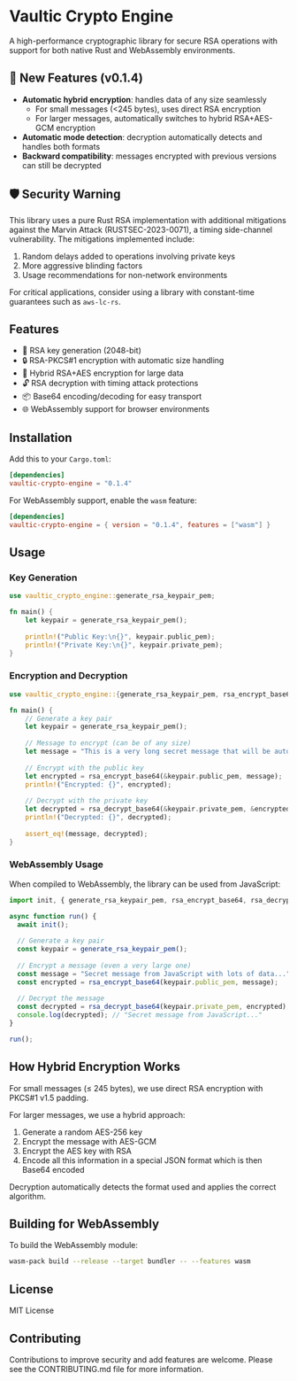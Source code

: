 # Vaultic Crypto Engine

A high-performance cryptographic library for secure RSA operations with support for both native Rust and WebAssembly environments.

## 🔐 New Features (v0.1.4)

- **Automatic hybrid encryption**: handles data of any size seamlessly
  - For small messages (<245 bytes), uses direct RSA encryption
  - For larger messages, automatically switches to hybrid RSA+AES-GCM encryption
- **Automatic mode detection**: decryption automatically detects and handles both formats
- **Backward compatibility**: messages encrypted with previous versions can still be decrypted

## 🛡️ Security Warning

This library uses a pure Rust RSA implementation with additional mitigations against the Marvin Attack (RUSTSEC-2023-0071), a timing side-channel vulnerability. The mitigations implemented include:
1. Random delays added to operations involving private keys
2. More aggressive blinding factors
3. Usage recommendations for non-network environments

For critical applications, consider using a library with constant-time guarantees such as `aws-lc-rs`.

## Features

- 🔑 RSA key generation (2048-bit)
- 🔒 RSA-PKCS#1 encryption with automatic size handling
- 🔁 Hybrid RSA+AES encryption for large data
- 🔓 RSA decryption with timing attack protections
- 📦 Base64 encoding/decoding for easy transport
- 🌐 WebAssembly support for browser environments

## Installation

Add this to your `Cargo.toml`:

```toml
[dependencies]
vaultic-crypto-engine = "0.1.4"
```

For WebAssembly support, enable the `wasm` feature:

```toml
[dependencies]
vaultic-crypto-engine = { version = "0.1.4", features = ["wasm"] }
```

## Usage

### Key Generation

```rust
use vaultic_crypto_engine::generate_rsa_keypair_pem;

fn main() {
    let keypair = generate_rsa_keypair_pem();
    
    println!("Public Key:\n{}", keypair.public_pem);
    println!("Private Key:\n{}", keypair.private_pem);
}
```

### Encryption and Decryption

```rust
use vaultic_crypto_engine::{generate_rsa_keypair_pem, rsa_encrypt_base64, rsa_decrypt_base64};

fn main() {
    // Generate a key pair
    let keypair = generate_rsa_keypair_pem();
    
    // Message to encrypt (can be of any size)
    let message = "This is a very long secret message that will be automatically handled by the hybrid RSA+AES encryption. You don't need to worry about the message size, the library will adapt automatically based on the amount of data to encrypt.";
    
    // Encrypt with the public key
    let encrypted = rsa_encrypt_base64(&keypair.public_pem, message);
    println!("Encrypted: {}", encrypted);
    
    // Decrypt with the private key
    let decrypted = rsa_decrypt_base64(&keypair.private_pem, &encrypted);
    println!("Decrypted: {}", decrypted);
    
    assert_eq!(message, decrypted);
}
```

### WebAssembly Usage

When compiled to WebAssembly, the library can be used from JavaScript:

```javascript
import init, { generate_rsa_keypair_pem, rsa_encrypt_base64, rsa_decrypt_base64 } from 'vaultic-crypto-engine';

async function run() {
  await init();
  
  // Generate a key pair
  const keypair = generate_rsa_keypair_pem();
  
  // Encrypt a message (even a very large one)
  const message = "Secret message from JavaScript with lots of data...";
  const encrypted = rsa_encrypt_base64(keypair.public_pem, message);
  
  // Decrypt the message
  const decrypted = rsa_decrypt_base64(keypair.private_pem, encrypted);
  console.log(decrypted); // "Secret message from JavaScript..."
}

run();
```

## How Hybrid Encryption Works

For small messages (≤ 245 bytes), we use direct RSA encryption with PKCS#1 v1.5 padding.

For larger messages, we use a hybrid approach:
1. Generate a random AES-256 key
2. Encrypt the message with AES-GCM
3. Encrypt the AES key with RSA
4. Encode all this information in a special JSON format which is then Base64 encoded

Decryption automatically detects the format used and applies the correct algorithm.

## Building for WebAssembly

To build the WebAssembly module:

```bash
wasm-pack build --release --target bundler -- --features wasm
```

## License

MIT License

## Contributing

Contributions to improve security and add features are welcome. Please see the CONTRIBUTING.md file for more information.